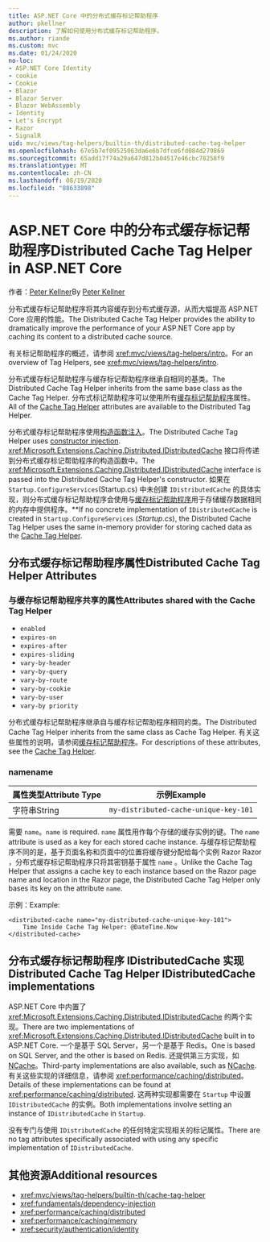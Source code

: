 ```yaml
---
title: ASP.NET Core 中的分布式缓存标记帮助程序
author: pkellner
description: 了解如何使用分布式缓存标记帮助程序。
ms.author: riande
ms.custom: mvc
ms.date: 01/24/2020
no-loc:
- ASP.NET Core Identity
- cookie
- Cookie
- Blazor
- Blazor Server
- Blazor WebAssembly
- Identity
- Let's Encrypt
- Razor
- SignalR
uid: mvc/views/tag-helpers/builtin-th/distributed-cache-tag-helper
ms.openlocfilehash: 67e5b7ef09525063da6e6b7dfce6fd084d279869
ms.sourcegitcommit: 65add17f74a29a647d812b04517e46cbc78258f9
ms.translationtype: MT
ms.contentlocale: zh-CN
ms.lasthandoff: 08/19/2020
ms.locfileid: "88633898"
---
```

# <a name="distributed-cache-tag-helper-in-aspnet-core"></a><span data-ttu-id="8b4f3-103">ASP.NET Core 中的分布式缓存标记帮助程序</span><span class="sxs-lookup"><span data-stu-id="8b4f3-103">Distributed Cache Tag Helper in ASP.NET Core</span></span>

<span data-ttu-id="8b4f3-104">作者：[Peter Kellner](https://peterkellner.net)</span><span class="sxs-lookup"><span data-stu-id="8b4f3-104">By [Peter Kellner](https://peterkellner.net)</span></span>

<span data-ttu-id="8b4f3-105">分布式缓存标记帮助程序将其内容缓存到分布式缓存源，从而大幅提高 ASP.NET Core 应用的性能。</span><span class="sxs-lookup"><span data-stu-id="8b4f3-105">The Distributed Cache Tag Helper provides the ability to dramatically improve the performance of your ASP.NET Core app by caching its content to a distributed cache source.</span></span>

<span data-ttu-id="8b4f3-106">有关标记帮助程序的概述，请参阅 <xref:mvc/views/tag-helpers/intro>。</span><span class="sxs-lookup"><span data-stu-id="8b4f3-106">For an overview of Tag Helpers, see <xref:mvc/views/tag-helpers/intro>.</span></span>

<span data-ttu-id="8b4f3-107">分布式缓存标记帮助程序与缓存标记帮助程序继承自相同的基类。</span><span class="sxs-lookup"><span data-stu-id="8b4f3-107">The Distributed Cache Tag Helper inherits from the same base class as the Cache Tag Helper.</span></span> <span data-ttu-id="8b4f3-108">分布式标记帮助程序可以使用所有[缓存标记帮助程序](xref:mvc/views/tag-helpers/builtin-th/cache-tag-helper)属性。</span><span class="sxs-lookup"><span data-stu-id="8b4f3-108">All of the [Cache Tag Helper](xref:mvc/views/tag-helpers/builtin-th/cache-tag-helper) attributes are available to the Distributed Tag Helper.</span></span>

<span data-ttu-id="8b4f3-109">分布式缓存标记帮助程序使用[构造函数注入](xref:fundamentals/dependency-injection#constructor-injection-behavior)。</span><span class="sxs-lookup"><span data-stu-id="8b4f3-109">The Distributed Cache Tag Helper uses [constructor injection](xref:fundamentals/dependency-injection#constructor-injection-behavior).</span></span> <span data-ttu-id="8b4f3-110"><xref:Microsoft.Extensions.Caching.Distributed.IDistributedCache> 接口将传递到分布式缓存标记帮助程序的构造函数中。</span><span class="sxs-lookup"><span data-stu-id="8b4f3-110">The <xref:Microsoft.Extensions.Caching.Distributed.IDistributedCache> interface is passed into the Distributed Cache Tag Helper's constructor.</span></span> <span data-ttu-id="8b4f3-111">如果在 `Startup.ConfigureServices`(Startup.cs) 中未创建 `IDistributedCache` 的具体实现，则分布式缓存标记帮助程序会使用与[缓存标记帮助程序](xref:mvc/views/tag-helpers/builtin-th/cache-tag-helper)用于存储缓存数据相同的内存中提供程序。\*\*</span><span class="sxs-lookup"><span data-stu-id="8b4f3-111">If no concrete implementation of `IDistributedCache` is created in `Startup.ConfigureServices` (*Startup.cs*), the Distributed Cache Tag Helper uses the same in-memory provider for storing cached data as the [Cache Tag Helper](xref:mvc/views/tag-helpers/builtin-th/cache-tag-helper).</span></span>

## <a name="distributed-cache-tag-helper-attributes"></a><span data-ttu-id="8b4f3-112">分布式缓存标记帮助程序属性</span><span class="sxs-lookup"><span data-stu-id="8b4f3-112">Distributed Cache Tag Helper Attributes</span></span>

### <a name="attributes-shared-with-the-cache-tag-helper"></a><span data-ttu-id="8b4f3-113">与缓存标记帮助程序共享的属性</span><span class="sxs-lookup"><span data-stu-id="8b4f3-113">Attributes shared with the Cache Tag Helper</span></span>

* `enabled`
* `expires-on`
* `expires-after`
* `expires-sliding`
* `vary-by-header`
* `vary-by-query`
* `vary-by-route`
* `vary-by-cookie`
* `vary-by-user`
* `vary-by priority`

<span data-ttu-id="8b4f3-114">分布式缓存标记帮助程序继承自与缓存标记帮助程序相同的类。</span><span class="sxs-lookup"><span data-stu-id="8b4f3-114">The Distributed Cache Tag Helper inherits from the same class as Cache Tag Helper.</span></span> <span data-ttu-id="8b4f3-115">有关这些属性的说明，请参阅[缓存标记帮助程序](xref:mvc/views/tag-helpers/builtin-th/cache-tag-helper)。</span><span class="sxs-lookup"><span data-stu-id="8b4f3-115">For descriptions of these attributes, see the [Cache Tag Helper](xref:mvc/views/tag-helpers/builtin-th/cache-tag-helper).</span></span>

### <a name="name"></a><span data-ttu-id="8b4f3-116">name</span><span class="sxs-lookup"><span data-stu-id="8b4f3-116">name</span></span>

| <span data-ttu-id="8b4f3-117">属性类型</span><span class="sxs-lookup"><span data-stu-id="8b4f3-117">Attribute Type</span></span> | <span data-ttu-id="8b4f3-118">示例</span><span class="sxs-lookup"><span data-stu-id="8b4f3-118">Example</span></span>                               |
| -------------- | ------------------------------------- |
| <span data-ttu-id="8b4f3-119">字符串</span><span class="sxs-lookup"><span data-stu-id="8b4f3-119">String</span></span>         | `my-distributed-cache-unique-key-101` |

<span data-ttu-id="8b4f3-120">需要 `name`。</span><span class="sxs-lookup"><span data-stu-id="8b4f3-120">`name` is required.</span></span> <span data-ttu-id="8b4f3-121">`name` 属性用作每个存储的缓存实例的键。</span><span class="sxs-lookup"><span data-stu-id="8b4f3-121">The `name` attribute is used as a key for each stored cache instance.</span></span> <span data-ttu-id="8b4f3-122">与缓存标记帮助程序不同的是，基于页面名称和页面中的位置将缓存键分配给每个实例 Razor Razor ，分布式缓存标记帮助程序只将其密钥基于属性 `name` 。</span><span class="sxs-lookup"><span data-stu-id="8b4f3-122">Unlike the Cache Tag Helper that assigns a cache key to each instance based on the Razor page name and location in the Razor page, the Distributed Cache Tag Helper only bases its key on the attribute `name`.</span></span>

<span data-ttu-id="8b4f3-123">示例：</span><span class="sxs-lookup"><span data-stu-id="8b4f3-123">Example:</span></span>

```cshtml
<distributed-cache name="my-distributed-cache-unique-key-101">
    Time Inside Cache Tag Helper: @DateTime.Now
</distributed-cache>
```

## <a name="distributed-cache-tag-helper-idistributedcache-implementations"></a><span data-ttu-id="8b4f3-124">分布式缓存标记帮助程序 IDistributedCache 实现</span><span class="sxs-lookup"><span data-stu-id="8b4f3-124">Distributed Cache Tag Helper IDistributedCache implementations</span></span>

<span data-ttu-id="8b4f3-125">ASP.NET Core 中内置了 <xref:Microsoft.Extensions.Caching.Distributed.IDistributedCache> 的两个实现。</span><span class="sxs-lookup"><span data-stu-id="8b4f3-125">There are two implementations of <xref:Microsoft.Extensions.Caching.Distributed.IDistributedCache> built in to ASP.NET Core.</span></span> <span data-ttu-id="8b4f3-126">一个是基于 SQL Server，另一个是基于 Redis。</span><span class="sxs-lookup"><span data-stu-id="8b4f3-126">One is based on SQL Server, and the other is based on Redis.</span></span> <span data-ttu-id="8b4f3-127">还提供第三方实现，如 [NCache](http://www.alachisoft.com/ncache/aspnet-core-idistributedcache-ncache.html)。</span><span class="sxs-lookup"><span data-stu-id="8b4f3-127">Third-party implementations are also available, such as [NCache](http://www.alachisoft.com/ncache/aspnet-core-idistributedcache-ncache.html).</span></span> <span data-ttu-id="8b4f3-128">有关这些实现的详细信息，请参阅 <xref:performance/caching/distributed>。</span><span class="sxs-lookup"><span data-stu-id="8b4f3-128">Details of these implementations can be found at <xref:performance/caching/distributed>.</span></span> <span data-ttu-id="8b4f3-129">这两种实现都需要在 `Startup` 中设置 `IDistributedCache` 的实例。</span><span class="sxs-lookup"><span data-stu-id="8b4f3-129">Both implementations involve setting an instance of `IDistributedCache` in `Startup`.</span></span>

<span data-ttu-id="8b4f3-130">没有专门与使用 `IDistributedCache` 的任何特定实现相关的标记属性。</span><span class="sxs-lookup"><span data-stu-id="8b4f3-130">There are no tag attributes specifically associated with using any specific implementation of `IDistributedCache`.</span></span>

## <a name="additional-resources"></a><span data-ttu-id="8b4f3-131">其他资源</span><span class="sxs-lookup"><span data-stu-id="8b4f3-131">Additional resources</span></span>

* <xref:mvc/views/tag-helpers/builtin-th/cache-tag-helper>
* <xref:fundamentals/dependency-injection>
* <xref:performance/caching/distributed>
* <xref:performance/caching/memory>
* <xref:security/authentication/identity>
